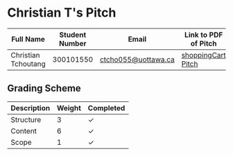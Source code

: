 # Christian T's Pitch

| Full Name | Student Number | Email | Link to PDF of Pitch |
|------|------|------|------|
| Christian Tchoutang | 300101550 | ctcho055@uottawa.ca | [shoppingCart Pitch](https://github.com/vusophie/SEG4105_term_project/blob/deli1_sukhraj_300012635_pitch/Deliverable%201.pdf) |


## Grading Scheme

| Description | Weight | Completed | 
|------|------|------|
| Structure | 3 | &check; |
| Content | 6 | &check; |
| Scope | 1 | &check; |
